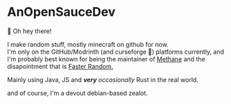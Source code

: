 # AnOpenSauceDev
👋 Oh hey there!

I make random stuff, mostly minecraft on github for now. <br>
I'm only on the GitHub/Modrinth (and curseforge 🤢) platforms currently, and I'm probably best known for being the maintainer of [Methane](https://modrinth.com/mod/methane) and the disapointment that is [Faster Random.](https://modrinth.com/mod/faster-random)

Mainly using Java, JS and _**very** occasionally_ Rust in the real world.

and of course, I'm a devout debian-based zealot.
